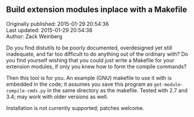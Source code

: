 ## Build extension modules inplace with a Makefile  
Originally published: 2015-01-29 20:54:36  
Last updated: 2015-01-29 20:54:38  
Author: Zack Weinberg  
  
Do you find distutils to be poorly documented, overdesigned yet still inadequate, and far too difficult to do anything out of the ordinary with?  Do you find yourself wishing that you could just write a Makefile for your extension modules, if only you knew how to form the compile commands?

Then this tool is for you.  An example (GNU) makefile to use it with is embedded in the code; it assumes you save this program as `get-module-compile-cmds.py` in the same directory as the makefile. Tested with 2.7 and 3.4; may work with older versions as well.

Installation is not currently supported; patches welcome.